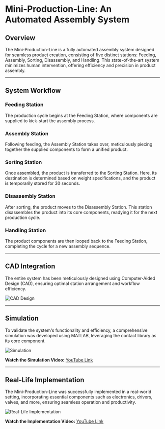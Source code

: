 # Mini-Production-Line: An Automated Assembly System

## Overview

The Mini-Production-Line is a fully automated assembly system designed for seamless product creation, consisting of five distinct stations: Feeding, Assembly, Sorting, Disassembly, and Handling. This state-of-the-art system minimizes human intervention, offering efficiency and precision in product assembly.

---

## System Workflow

### Feeding Station
The production cycle begins at the Feeding Station, where components are supplied to kick-start the assembly process.

### Assembly Station
Following feeding, the Assembly Station takes over, meticulously piecing together the supplied components to form a unified product.

### Sorting Station
Once assembled, the product is transferred to the Sorting Station. Here, its destination is determined based on weight specifications, and the product is temporarily stored for 30 seconds.

### Disassembly Station
After sorting, the product moves to the Disassembly Station. This station disassembles the product into its core components, readying it for the next production cycle.

### Handling Station
The product components are then looped back to the Feeding Station, completing the cycle for a new assembly sequence.

---

## CAD Integration

The entire system has been meticulously designed using Computer-Aided Design (CAD), ensuring optimal station arrangement and workflow efficiency.

![CAD Design](https://github.com/MostafaELFEEL/Mini-Production-Line/assets/106331831/154a56ef-1110-46ba-a4e2-6d775eb1fceb)

---

## Simulation

To validate the system's functionality and efficiency, a comprehensive simulation was developed using MATLAB, leveraging the contact library as its core component.

![Simulation](https://github.com/MostafaELFEEL/Mini-Production-Line/assets/106331831/a36c4c13-a2a4-4eda-b47c-4cf04246204b)

**Watch the Simulation Video:** [YouTube Link](https://www.youtube.com/watch?v=GQZ8-LhnVjM)

---

## Real-Life Implementation

The Mini-Production-Line was successfully implemented in a real-world setting, incorporating essential components such as electronics, drivers, valves, and more, ensuring seamless operation and productivity.

![Real-Life Implementation](https://github.com/MostafaELFEEL/Mini-Production-Line/assets/106331831/f990e7c1-639c-4c18-b5de-0491eaac5643)

**Watch the Implementation Video:** [YouTube Link](https://www.youtube.com/watch?v=pzO7aC4vuxc)
